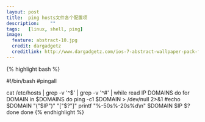```yaml
---
layout:	post
title:	ping hosts文件各个配置项
description:	""
tags:	[linux, shell, ping]
image:
  feature: abstract-10.jpg
  credit: dargadgetz
  creditlink: http://www.dargadgetz.com/ios-7-abstract-wallpaper-pack-for-iphone-5-and-ipod-touch-retina/
---
```


{% highlight bash %}

#!/bin/bash
#pingall

cat /etc/hosts | grep -v '^$' | grep -v '^#' | while read IP DOMAINS
do
    for DOMAIN in $DOMAINS 
        do 
            ping -c1 $DOMAIN > /dev/null  2>&1
            #echo $DOMAIN "("$IP")" "["$?"]"
            printf "%-50s%-20s%d\n" $DOMAIN $IP $?
        done
done
{% endhighlight %}